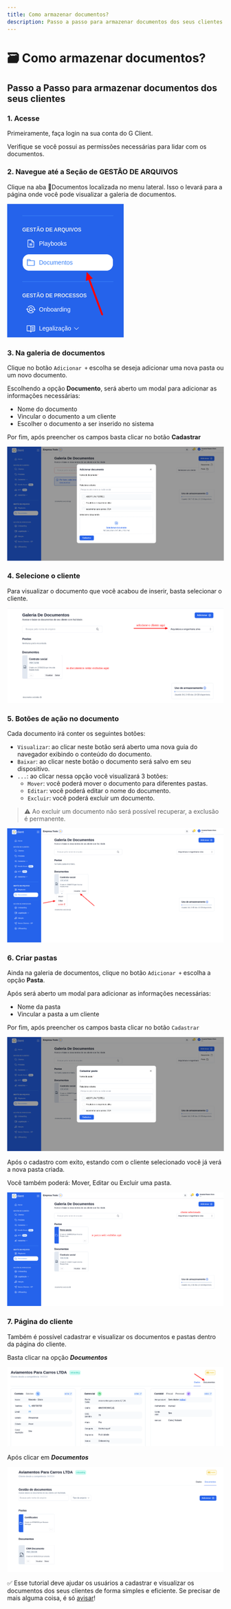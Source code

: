 ```yaml
---
title: Como armazenar documentos?
description: Passo a passo para armazenar documentos dos seus clientes.
---
```


# 🗃️ Como armazenar documentos?

## Passo a Passo para armazenar documentos dos seus clientes

### 1. Acesse

Primeiramente, faça login na sua conta do G Client.

Verifique se você possui as permissões necessárias para lidar com os documentos.

### 2. Navegue até a Seção de GESTÃO DE ARQUIVOS

Clique na aba 📁Documentos localizada no menu lateral. Isso o levará para a página onde você pode visualizar a galeria de documentos.

![ilustação de onde encontrar a aba Documentos](./img/como-armazenar-documentos/example-01.png)

### 3. Na galeria de documentos

Clique no botão `Adicionar +` escolha se deseja adicionar uma nova pasta ou um novo documento.

Escolhendo a opção **Documento**, será aberto um modal para adicionar as informações necessárias:

- Nome do documento
- Vincular o documento a um cliente
- Escolher o documento a ser inserido no sistema

Por fim, após preencher os campos basta clicar no botão **Cadastrar**

![print do modal adicionar documentos](./img/como-armazenar-documentos/example-02.png)

### 4. Selecione o cliente

Para visualizar o documento que você acabou de inserir, basta selecionar o cliente.

![print guia de seleção de clientes](./img/como-armazenar-documentos/example-03.png)

### 5. Botões de ação no documento

Cada documento irá conter os seguintes botões:

- `Visualizar`: ao clicar neste botão será aberto uma nova guia do navegador exibindo o conteúdo do documento.
- `Baixar`: ao clicar neste botão o documento será salvo em seu dispositivo.
- `...`: ao clicar nessa opção você visualizará 3 botões:
  - `Mover`: você poderá mover o documento para diferentes pastas.
  - `Editar`: você poderá editar o nome do documento.
  - `Excluir`: você poderá excluir um documento.

> ⚠️ Ao excluir um documento não será possível recuperar, a exclusão é permanente.

![print exemplos mostrados acima](./img/como-armazenar-documentos/example-04.png)

### 6. Criar pastas

Ainda na galeria de documentos, clique no botão `Adicionar +` escolha a opção **Pasta**.

Após será aberto um modal para adicionar as informações necessárias:

- Nome da pasta
- Vincular a pasta a um cliente

Por fim, após preencher os campos basta clicar no botão `Cadastrar`

![print exemplos mostrados acima](./img/como-armazenar-documentos/example-05.png)

Após o cadastro com exito, estando com o cliente selecionado você já verá a nova pasta criada.

Você também poderá: Mover, Editar ou Excluir uma pasta.

![print exemplos mostrados acima](./img/como-armazenar-documentos/example-06.png)

### 7. Página do cliente

Também é possível cadastrar e visualizar os documentos e pastas dentro da página do cliente.

Basta clicar na opção **_Documentos_**

![print exemplos mostrados acima](./img/como-armazenar-documentos/example-07.png)

Após clicar em **_Documentos_**

![print exemplos mostrados acima](./img/como-armazenar-documentos/example-08.png)

✅ Esse tutorial deve ajudar os usuários a cadastrar e visualizar os documentos dos seus clientes de forma simples e eficiente. Se precisar de mais alguma coisa, é só [avisar](https://api.whatsapp.com/send?phone=5544997046569&text=Preciso%20de%20ajuda%20sobre%20um%20tutorial)!
